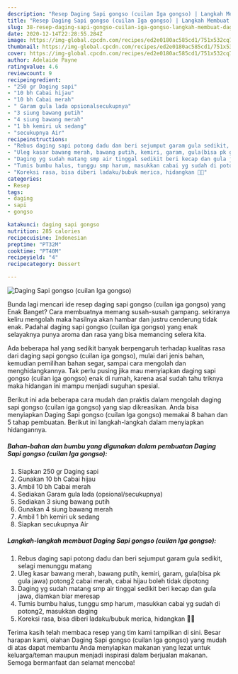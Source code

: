 ```yaml
---
description: "Resep Daging Sapi gongso (cuilan Iga gongso) | Langkah Membuat Daging Sapi gongso (cuilan Iga gongso) Yang Bisa Manjain Lidah"
title: "Resep Daging Sapi gongso (cuilan Iga gongso) | Langkah Membuat Daging Sapi gongso (cuilan Iga gongso) Yang Bisa Manjain Lidah"
slug: 38-resep-daging-sapi-gongso-cuilan-iga-gongso-langkah-membuat-daging-sapi-gongso-cuilan-iga-gongso-yang-bisa-manjain-lidah
date: 2020-12-14T22:28:55.284Z
image: https://img-global.cpcdn.com/recipes/ed2e0180ac585cd1/751x532cq70/daging-sapi-gongso-cuilan-iga-gongso-foto-resep-utama.jpg
thumbnail: https://img-global.cpcdn.com/recipes/ed2e0180ac585cd1/751x532cq70/daging-sapi-gongso-cuilan-iga-gongso-foto-resep-utama.jpg
cover: https://img-global.cpcdn.com/recipes/ed2e0180ac585cd1/751x532cq70/daging-sapi-gongso-cuilan-iga-gongso-foto-resep-utama.jpg
author: Adelaide Payne
ratingvalue: 4.6
reviewcount: 9
recipeingredient:
- "250 gr Daging sapi"
- "10 bh Cabai hijau"
- "10 bh Cabai merah"
- " Garam gula lada opsionalsecukupnya"
- "3 siung bawang putih"
- "4 siung bawang merah"
- "1 bh kemiri uk sedang"
- "secukupnya Air"
recipeinstructions:
- "Rebus daging sapi potong dadu dan beri sejumput garam gula sedikit, selagi menunggu matang"
- "Uleg kasar bawang merah, bawang putih, kemiri, garam, gula(bisa pk gula jawa) potong2 cabai merah, cabai hijau boleh tidak dipotong"
- "Daging yg sudah matang smp air tinggal sedikit beri kecap dan gula jawa, diamkan biar meresap"
- "Tumis bumbu halus, tunggu smp harum, masukkan cabai yg sudah di potong2, masukkan daging"
- "Koreksi rasa, bisa diberi ladaku/bubuk merica, hidangkan 🙏🏼"
categories:
- Resep
tags:
- daging
- sapi
- gongso

katakunci: daging sapi gongso 
nutrition: 285 calories
recipecuisine: Indonesian
preptime: "PT32M"
cooktime: "PT40M"
recipeyield: "4"
recipecategory: Dessert

---
```



![Daging Sapi gongso (cuilan Iga gongso)](https://img-global.cpcdn.com/recipes/ed2e0180ac585cd1/751x532cq70/daging-sapi-gongso-cuilan-iga-gongso-foto-resep-utama.jpg)

Bunda lagi mencari ide resep daging sapi gongso (cuilan iga gongso) yang Enak Banget? Cara membuatnya memang susah-susah gampang. sekiranya keliru mengolah maka hasilnya akan hambar dan justru cenderung tidak enak. Padahal daging sapi gongso (cuilan iga gongso) yang enak selayaknya punya aroma dan rasa yang bisa memancing selera kita.

Ada beberapa hal yang sedikit banyak berpengaruh terhadap kualitas rasa dari daging sapi gongso (cuilan iga gongso), mulai dari jenis bahan, kemudian pemilihan bahan segar, sampai cara mengolah dan menghidangkannya. Tak perlu pusing jika mau menyiapkan daging sapi gongso (cuilan iga gongso) enak di rumah, karena asal sudah tahu triknya maka hidangan ini mampu menjadi suguhan spesial.




Berikut ini ada beberapa cara mudah dan praktis dalam mengolah daging sapi gongso (cuilan iga gongso) yang siap dikreasikan. Anda bisa menyiapkan Daging Sapi gongso (cuilan Iga gongso) memakai 8 bahan dan 5 tahap pembuatan. Berikut ini langkah-langkah dalam menyiapkan hidangannya.

<!--inarticleads1-->

##### Bahan-bahan dan bumbu yang digunakan dalam pembuatan Daging Sapi gongso (cuilan Iga gongso):

1. Siapkan 250 gr Daging sapi
1. Gunakan 10 bh Cabai hijau
1. Ambil 10 bh Cabai merah
1. Sediakan  Garam gula lada (opsional/secukupnya)
1. Sediakan 3 siung bawang putih
1. Gunakan 4 siung bawang merah
1. Ambil 1 bh kemiri uk sedang
1. Siapkan secukupnya Air




<!--inarticleads2-->

##### Langkah-langkah membuat Daging Sapi gongso (cuilan Iga gongso):

1. Rebus daging sapi potong dadu dan beri sejumput garam gula sedikit, selagi menunggu matang
1. Uleg kasar bawang merah, bawang putih, kemiri, garam, gula(bisa pk gula jawa) potong2 cabai merah, cabai hijau boleh tidak dipotong
1. Daging yg sudah matang smp air tinggal sedikit beri kecap dan gula jawa, diamkan biar meresap
1. Tumis bumbu halus, tunggu smp harum, masukkan cabai yg sudah di potong2, masukkan daging
1. Koreksi rasa, bisa diberi ladaku/bubuk merica, hidangkan 🙏🏼




Terima kasih telah membaca resep yang tim kami tampilkan di sini. Besar harapan kami, olahan Daging Sapi gongso (cuilan Iga gongso) yang mudah di atas dapat membantu Anda menyiapkan makanan yang lezat untuk keluarga/teman maupun menjadi inspirasi dalam berjualan makanan. Semoga bermanfaat dan selamat mencoba!
